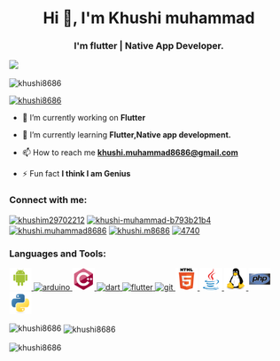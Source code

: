 <h1 align="center">Hi 👋, I'm Khushi muhammad</h1>
<h3 align="center">I'm flutter | Native App Developer.</h3>

<img src="https://www.zealousweb.com/wp-content/uploads/2021/11/flutter-2.5-features-img-banner.jpg">

<p align="left"> <img src="https://komarev.com/ghpvc/?username=khushi8686&label=Profile%20views&color=0e75b6&style=flat" alt="khushi8686" /> </p>

<p align="left"> <a href="https://github.com/ryo-ma/github-profile-trophy"><img src="https://github-profile-trophy.vercel.app/?username=khushi8686" alt="khushi8686" /></a> </p>

- 🔭 I’m currently working on **Flutter**

- 🌱 I’m currently learning **Flutter,Native app development.**

- 📫 How to reach me **khushi.muhammad8686@gmail.com**

- ⚡ Fun fact **I think I am Genius**

<h3 align="left">Connect with me:</h3>
<p align="left">
<a href="https://twitter.com/khushim29702212" target="blank"><img align="center" src="https://raw.githubusercontent.com/rahuldkjain/github-profile-readme-generator/master/src/images/icons/Social/twitter.svg" alt="khushim29702212" height="30" width="40" /></a>
<a href="https://linkedin.com/in/khushi-muhammad-b793b21b4" target="blank"><img align="center" src="https://raw.githubusercontent.com/rahuldkjain/github-profile-readme-generator/master/src/images/icons/Social/linked-in-alt.svg" alt="khushi-muhammad-b793b21b4" height="30" width="40" /></a>
<a href="https://fb.com/khushi.muhammad8686" target="blank"><img align="center" src="https://raw.githubusercontent.com/rahuldkjain/github-profile-readme-generator/master/src/images/icons/Social/facebook.svg" alt="khushi.muhammad8686" height="30" width="40" /></a>
<a href="https://instagram.com/khushi.m8686" target="blank"><img align="center" src="https://raw.githubusercontent.com/rahuldkjain/github-profile-readme-generator/master/src/images/icons/Social/instagram.svg" alt="khushi.m8686" height="30" width="40" /></a>
<a href="https://discord.gg/4740" target="blank"><img align="center" src="https://raw.githubusercontent.com/rahuldkjain/github-profile-readme-generator/master/src/images/icons/Social/discord.svg" alt="4740" height="30" width="40" /></a>
</p>

<h3 align="left">Languages and Tools:</h3>
<p align="left"> <a href="https://developer.android.com" target="_blank" rel="noreferrer"> <img src="https://raw.githubusercontent.com/devicons/devicon/master/icons/android/android-original-wordmark.svg" alt="android" width="40" height="40"/> </a> <a href="https://www.arduino.cc/" target="_blank" rel="noreferrer"> <img src="https://cdn.worldvectorlogo.com/logos/arduino-1.svg" alt="arduino" width="40" height="40"/> </a> <a href="https://www.w3schools.com/cpp/" target="_blank" rel="noreferrer"> <img src="https://raw.githubusercontent.com/devicons/devicon/master/icons/cplusplus/cplusplus-original.svg" alt="cplusplus" width="40" height="40"/> </a> <a href="https://dart.dev" target="_blank" rel="noreferrer"> <img src="https://www.vectorlogo.zone/logos/dartlang/dartlang-icon.svg" alt="dart" width="40" height="40"/> </a> <a href="https://flutter.dev" target="_blank" rel="noreferrer"> <img src="https://www.vectorlogo.zone/logos/flutterio/flutterio-icon.svg" alt="flutter" width="40" height="40"/> </a> <a href="https://git-scm.com/" target="_blank" rel="noreferrer"> <img src="https://www.vectorlogo.zone/logos/git-scm/git-scm-icon.svg" alt="git" width="40" height="40"/> </a> <a href="https://www.w3.org/html/" target="_blank" rel="noreferrer"> <img src="https://raw.githubusercontent.com/devicons/devicon/master/icons/html5/html5-original-wordmark.svg" alt="html5" width="40" height="40"/> </a> <a href="https://www.java.com" target="_blank" rel="noreferrer"> <img src="https://raw.githubusercontent.com/devicons/devicon/master/icons/java/java-original.svg" alt="java" width="40" height="40"/> </a> <a href="https://www.linux.org/" target="_blank" rel="noreferrer"> <img src="https://raw.githubusercontent.com/devicons/devicon/master/icons/linux/linux-original.svg" alt="linux" width="40" height="40"/> </a> <a href="https://www.php.net" target="_blank" rel="noreferrer"> <img src="https://raw.githubusercontent.com/devicons/devicon/master/icons/php/php-original.svg" alt="php" width="40" height="40"/> </a> <a href="https://www.python.org" target="_blank" rel="noreferrer"> <img src="https://raw.githubusercontent.com/devicons/devicon/master/icons/python/python-original.svg" alt="python" width="40" height="40"/> </a> </p>

<p><img align="left" src="https://github-readme-stats.vercel.app/api/top-langs?username=khushi8686&show_icons=true&locale=en&layout=compact" alt="khushi8686" /></p>

<p>&nbsp;<img align="center" src="https://github-readme-stats.vercel.app/api?username=khushi8686&show_icons=true&locale=en" alt="khushi8686" /></p>

<p><img align="center" src="https://github-readme-streak-stats.herokuapp.com/?user=khushi8686&" alt="khushi8686" /></p>

